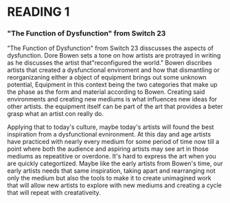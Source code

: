 # READING 1

### "The Function of Dysfunction" from Switch 23

"The Function of Dysfunction" from Switch 23 disscusses the aspects of dysfunction. Dore Bowen sets a tone on how artists are protrayed in writing as he discusses the artist that"reconfigured the world." Bowen discribes artists that created a dysfunctional enviroment and how that dismantling or reorganizaning either a object of equipment brings out some unknown potential, Equipment in this context being the two categories that make up the phase as the form and material according to Bowen. Creating said environments and creating new mediums is what influences new ideas for other artists. the equipment itself can be part of the art that provides a beter grasp what an artist con really do. 

Applying that to today's culture, maybe today's artists will found the best inspiration from a dysfunctional evnironment. At this day and age artists have practiced with nearly every medium for some period of time now till a point where both the audience and aspiring artists may see art in those mediums as repeatitive or overdone. It's hard to express the art when you are quickly categortized. Maybe like the early artists from Bowen's time, our early artists needs that same inspiration, taking apart and rearranging not only the medium but also the tools to make it to create unimagined work that will allow new artists to explore with new mediums and creating a cycle that will repeat with creatativeity.  

